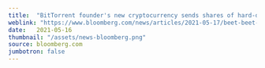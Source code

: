 ```yaml
---
title:  "BitTorrent founder's new cryptocurrency sends shares of hard-drive makers soaring"
weblink: "https://www.bloomberg.com/news/articles/2021-05-17/beet-beet-cryptocurrency-helps-drive-shares-of-hard-drive-makers"
date:   2021-05-16
thumbnail: "/assets/news-bloomberg.png"
source: bloomberg.com
jumbotron: false
---
```

